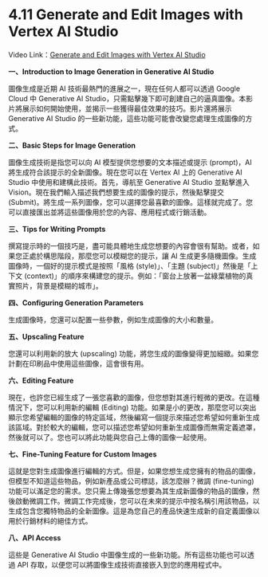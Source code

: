 # 4.11 Generate and Edit Images with Vertex AI Studio

Video Link：[Generate and Edit Images with Vertex AI Studio](https://www.youtube.com/watch?v=6n5ngB88DHU)

**一、Introduction to Image Generation in Generative AI Studio**

圖像生成是近期 AI 技術最熱門的進展之一，現在任何人都可以透過 Google Cloud 中 Generative AI Studio，只需點擊幾下即可創建自己的逼真圖像。本影片將展示如何開始使用，並揭示一些獲得最佳效果的技巧。影片還將展示 Generative AI Studio 的一些新功能，這些功能可能會改變您處理生成圖像的方式。

**二、Basic Steps for Image Generation**

圖像生成技術是指您可以向 AI 模型提供您想要的文本描述或提示 (prompt)，AI 將生成符合該提示的全新圖像。現在您可以在 Vertex AI 上的 Generative AI Studio 中使用和建構此技術。首先，導航至 Generative AI Studio 並點擊進入 Vision。現在我們輸入描述我們想要生成的圖像的提示，然後點擊提交 (Submit)。將生成一系列圖像，您可以選擇您最喜歡的圖像。這樣就完成了。您可以直接匯出並將這些圖像用於您的內容、應用程式或行銷活動。

**三、Tips for Writing Prompts**

撰寫提示時的一個技巧是，盡可能具體地生成您想要的內容會很有幫助。或者，如果您正處於構思階段，那麼您可以模糊您的提示，讓 AI 生成更多隨機圖像。生成圖像時，一個好的提示模式是按照「風格 (style)」、「主題 (subject)」然後是「上下文 (context)」的順序來構建您的提示。例如：「窗台上放著一盆綠葉植物的真實照片，背景是模糊的城市」。

**四、Configuring Generation Parameters**

生成圖像時，您還可以配置一些參數，例如生成圖像的大小和數量。

**五、Upscaling Feature**

您還可以利用新的放大 (upscaling) 功能，將您生成的圖像變得更加細緻。如果您計劃在印刷品中使用這些圖像，這會很有用。

**六、Editing Feature**

現在，也許您已經生成了一張您喜歡的圖像，但您想對其進行輕微的更改。在這種情況下，您可以利用新的編輯 (Editing) 功能。如果是小的更改，那麼您可以突出顯示您希望編輯的圖像的特定區域，然後編寫一個提示來描述您希望如何重新生成該區域。對於較大的編輯，您可以描述您希望如何重新生成圖像而無需定義遮罩，然後就可以了。您也可以將此功能與您自己上傳的圖像一起使用。

**七、Fine-Tuning Feature for Custom Images**

這就是您對生成圖像進行編輯的方式。但是，如果您想生成您擁有的物品的圖像，但模型不知道這些物品，例如新產品或公司標誌，該怎麼辦？微調 (fine-tuning) 功能可以滿足您的需求。您只需上傳幾張您想要為其生成新圖像的物品的圖像，然後啟動微調工作。微調工作完成後，您可以在未來的提示中按名稱引用該物品，以生成包含您獨特物品的全新圖像。這是為您自己的產品快速生成新的自定義圖像以用於行銷材料的絕佳方式。

**八、API Access**

這些是 Generative AI Studio 中圖像生成的一些新功能。所有這些功能也可以透過 API 存取，以便您可以將圖像生成技術直接嵌入到您的應用程式中。

